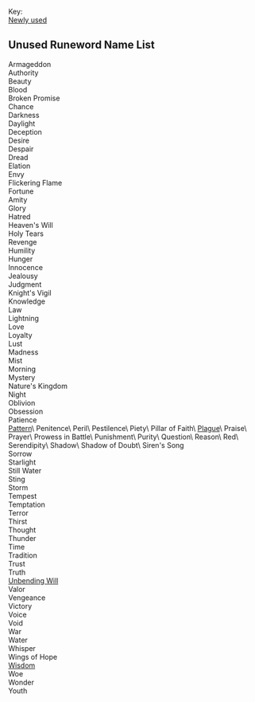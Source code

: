 Key:\
[Newly used](https://github.com/Warren1001/D2RInfo/blob/master/Theorycrafting/Unused%20Runeword%20Names.md)

## Unused Runeword Name List
Armageddon\
Authority\
Beauty\
Blood\
Broken Promise\
Chance\
Darkness\
Daylight\
Deception\
Desire\
Despair\
Dread\
Elation\
Envy\
Flickering Flame\
Fortune\
Amity\
Glory\
Hatred\
Heaven's Will\
Holy Tears\
Revenge\
Humility\
Hunger\
Innocence\
Jealousy\
Judgment\
Knight's Vigil\
Knowledge\
Law\
Lightning\
Love\
Loyalty\
Lust\
Madness\
Mist\
Morning\
Mystery\
Nature's Kingdom\
Night\
Oblivion\
Obsession\
Patience\
[Pattern](https://diablo-archive.fandom.com/wiki/Pattern_(Diablo_II_Rune_Word))\
Penitence\
Peril\
Pestilence\
Piety\
Pillar of Faith\
[Plague](https://diablo-archive.fandom.com/wiki/Plague_(Diablo_II_Rune_Word))\
Praise\
Prayer\
Prowess in Battle\
Punishment\
Purity\
Question\
Reason\
Red\
Serendipity\
Shadow\
Shadow of Doubt\
Siren's Song\
Sorrow\
Starlight\
Still Water\
Sting\
Storm\
Tempest\
Temptation\
Terror\
Thirst\
Thought\
Thunder\
Time\
Tradition\
Trust\
Truth\
[Unbending Will](https://github.com/Warren1001/D2RInfo/blob/master/Theorycrafting/Unbending%20Will.md)\
Valor\
Vengeance\
Victory\
Voice\
Void\
War\
Water\
Whisper\
Wings of Hope\
[Wisdom](https://github.com/Warren1001/D2RInfo/blob/master/Theorycrafting/Wisdom.md)\
Woe\
Wonder\
Youth
